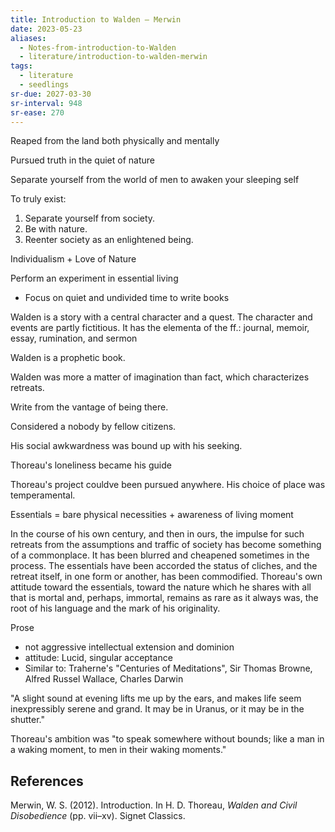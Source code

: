 ```yaml
---
title: Introduction to Walden – Merwin
date: 2023-05-23
aliases:
  - Notes-from-introduction-to-Walden
  - literature/introduction-to-walden-merwin
tags:
  - literature
  - seedlings
sr-due: 2027-03-30
sr-interval: 948
sr-ease: 270
---
```

Reaped from the land both physically and mentally

Pursued truth in the quiet of nature

Separate yourself from the world of men to awaken your sleeping self

To truly exist:
1. Separate yourself from society.
2. Be with nature.
3. Reenter society as an enlightened being.

Individualism + Love of Nature

Perform an experiment in essential living
- Focus on quiet and undivided time to write books

Walden is a story with a central character and a quest. The character and events are partly fictitious. It has the elementa of the ff.: journal, memoir, essay, rumination, and sermon

Walden is a prophetic book.

Walden was more a matter of imagination than fact, which characterizes retreats.

Write from the vantage of being there.

Considered a nobody by fellow citizens.

His social awkwardness was bound up with his seeking.

Thoreau's loneliness became his guide

Thoreau's project couldve been pursued anywhere. His choice of place was temperamental.

Essentials = bare physical necessities + awareness of living moment

In the course of his own century, and then in ours, the impulse for such retreats from the assumptions and traffic of society has become something of a commonplace. It has been blurred and cheapened sometimes in the process. The essentials have been accorded the status of cliches, and the retreat itself, in one form or another, has been commodified. Thoreau's own attitude toward the essentials, toward the nature which he shares with all that is mortal and, perhaps, immortal, remains as rare as it always was, the root of his language and the mark of his originality.

Prose
- not aggressive intellectual extension and dominion
- attitude: Lucid, singular acceptance
- Similar to: Traherne's "Centuries of Meditations", Sir Thomas Browne, Alfred Russel Wallace, Charles Darwin

"A slight sound at evening lifts me up by the ears, and makes life seem inexpressibly serene and grand. It may be in Uranus, or it may be in the shutter."

Thoreau's ambition was "to speak somewhere without bounds; like a man in a waking moment, to men in their waking moments."

## References

Merwin, W. S. (2012). Introduction. In H. D. Thoreau, _Walden and Civil Disobedience_ (pp. vii–xv). Signet Classics.